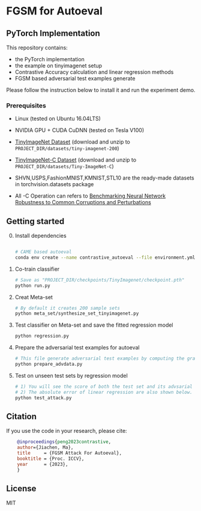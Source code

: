# FGSM for Autoeval

## PyTorch Implementation

This repository contains:

- the PyTorch implementation 
- the example on tinyimagenet setup
- Contrastive Accuracy calculation and linear regression methods
- FGSM based adversarial test examples generate

Please follow the instruction below to install it and run the experiment demo.

### Prerequisites
* Linux (tested on Ubuntu 16.04LTS)
* NVIDIA GPU + CUDA CuDNN (tested on Tesla V100)

* [TinyImageNet Dataset](http://cs231n.stanford.edu/tiny-imagenet-200.zip) (download and unzip to ```PROJECT_DIR/datasets/tiny-imagenet-200```)
* [TinyImageNet-C Dataset](https://zenodo.org/record/2469796#.Y-3gynZBx3g) (download and unzip to ```PROJECT_DIR/datasets/Tiny-ImageNet-C```)
* SHVN,USPS,FashionMNIST,KMNIST,STL10 are the ready-made datasets in torchvision.datasets package 
* All -C Operation can refers to [Benchmarking Neural Network Robustness to Common Corruptions and Perturbations](https://github.com/hendrycks/robustness)

## Getting started
0. Install dependencies 
    ```bash

    # CAME based autoeval
    conda env create --name contrastive_autoeval --file environment.yml

    ```

1. Co-train classifier
    ```bash
    # Save as "PROJECT_DIR/checkpoints/TinyImagenet/checkpoint.pth"
    python run.py
    ```
    
2. Creat Meta-set
    ```bash
    # By default it creates 200 sample sets
    python meta_set/synthesize_set_tinyimagenet.py
    ```
   
3. Test classifier on Meta-set and save the fitted regression model
    ```bash
    python regression.py
    ```
4. Prepare the adversarial test examples for autoeval
    ```bash
    # This file generate adversarial test examples by computing the gradient of true label in order to maximum its confidence.
    python prepare_advdata.py
    ``` 

5. Test on unseen test sets by regression model
    ```bash
    # 1) You will see the score of both the test set and its advsarial set.
    # 2) The absolute error of linear regression are also shown below.
    python test_attack.py
    ``` 

        
## Citation
If you use the code in your research, please cite:
```bibtex
    @inproceedings{peng2023contrastive,
    author={Jiachen, Ma},
    title     = {FGSM Attack For Autoeval},
    booktitle = {Proc. ICCV},
    year      = {2023},
    }
```

## License
MIT
